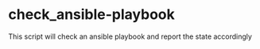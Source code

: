 # check_ansible-playbook
This script will check an ansible playbook and report the state accordingly
